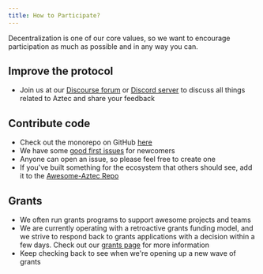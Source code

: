 ```yaml
---
title: How to Participate?
---
```


Decentralization is one of our core values, so we want to encourage participation as much as possible and in any way you can.

## Improve the protocol

- Join us at our [Discourse forum](https://discourse.aztec.network/) or [Discord server](https://discord.gg/DgWG2DBMyB) to discuss all things related to Aztec and share your feedback

## Contribute code

- Check out the monorepo on GitHub [here](https://github.com/AztecProtocol/aztec-packages)
- We have some [good first issues](https://github.com/AztecProtocol/aztec-packages/labels/good%20first%20issue) for newcomers
- Anyone can open an issue, so please feel free to create one
- If you've built something for the ecosystem that others should see, add it to the [Awesome-Aztec Repo](https://github.com/AztecProtocol/awesome-aztec)

## Grants

- We often run grants programs to support awesome projects and teams
- We are currently operating with a retroactive grants funding model, and we strive to respond back to grants applications with a decision within a few days. Check out our [grants page](https://aztec.network/grants/) for more information
- Keep checking back to see when we're opening up a new wave of grants
